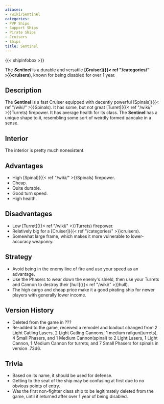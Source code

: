 ```yaml
---
aliases:
- /wiki/Sentinel
categories:
- PVP Ships
- Support Ships
- Pirate Ships
- Cruisers
- Ships
title: Sentinel
---  
```


{{< shipInfobox >}} 

The **_Sentinel_** is a durable and versatile **[Cruiser]({{< ref "/categories/" >}}cruisers)**, known for being disabled for over 1 year.

## Description

The **Sentinel** is a fast Cruiser equipped with decently powerful [Spinals]({{< ref "/wiki/" >}}Spinals). It has some, but not great [Turret]({{< ref "/wiki/" >}}Turrets) firepower. It has average health for its class. The **Sentinel** has a unique shape to it, resembling some sort of weirdly formed pancake in a sense.

## Interior

The interior is pretty much nonexistent.

## Advantages

- High [Spinal]({{< ref "/wiki/" >}}Spinals) firepower.
- Cheap.
- Quite durable.
- Good turn speed.
- High health.

## Disadvantages

- Low [Turret]({{< ref "/wiki/" >}}Turrets) firepower.
- Relatively big for a [Cruiser]({{< ref "/categories/" >}}cruisers).
- Somewhat large frame, which makes it more vulnerable to lower-accuracy weaponry.

## Strategy

- Avoid being in the enemy line of fire and use your speed as an advantage.
- Use the Phasers to wear down the enemy's shield, then use your Turrets and Cannon to destroy their [hull]({{< ref "/wiki/" >}}hull).
- The high cargo and cheap price make it a good pirating ship for newer players with generally lower income.

## Version History 

- Deleted from the game in ???
- Re-added to the game, received a remodel and loadout changed from 2 Light Gatling Lasers, 2 Light Gatling Cannons, 1 medium railgun(turrets), 4 Small Phasers, and 1 Medium Cannon(spinal) to 2 Light Lasers, 1 Light Cannon, 1 Medium Cannon for turrets; and 7 Small Phasers for spinals in version .73d6.

## Trivia

- Based on its name, it should be used for defense.
- Getting to the seat of the ship may be confusing at first due to no obvious points of entry.
- Was the first non-fighter class ship to be legitimately deleted from the game, until it returned after over 1 year of being disabled.